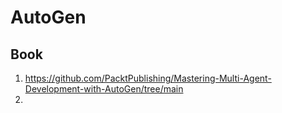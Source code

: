 # AutoGen


## Book

1. https://github.com/PacktPublishing/Mastering-Multi-Agent-Development-with-AutoGen/tree/main
2.
